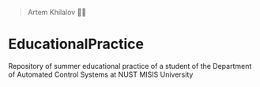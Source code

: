 > Artem Khilalov 👨‍💻
# EducationalPractice
Repository of summer educational practice of a student of the Department of Automated Control Systems at NUST MISIS University 
